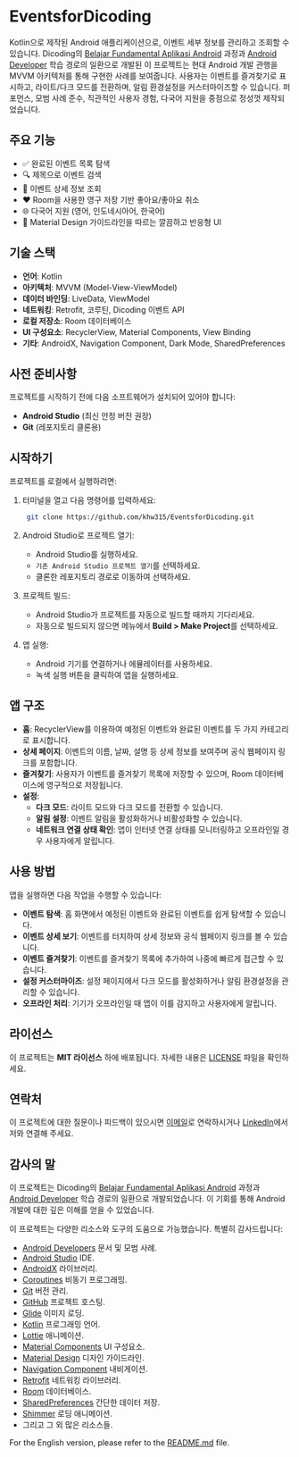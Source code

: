 # EventsforDicoding

Kotlin으로 제작된 Android 애플리케이션으로, 이벤트 세부 정보를 관리하고 조회할 수 있습니다. Dicoding의 [Belajar Fundamental Aplikasi Android](https://www.dicoding.com/academies/14-belajar-fundamental-aplikasi-android) 과정과 [Android Developer](https://www.dicoding.com/learningpaths/7) 학습 경로의 일환으로 개발된 이 프로젝트는 현대 Android 개발 관행을 MVVM 아키텍처를 통해 구현한 사례를 보여줍니다. 사용자는 이벤트를 즐겨찾기로 표시하고, 라이트/다크 모드를 전환하며, 알림 환경설정을 커스터마이즈할 수 있습니다. 퍼포먼스, 모범 사례 준수, 직관적인 사용자 경험, 다국어 지원을 중점으로 정성껏 제작되었습니다.

## 주요 기능

- ✅ 완료된 이벤트 목록 탐색
- 🔍 제목으로 이벤트 검색
- 📄 이벤트 상세 정보 조회
- ❤️ Room을 사용한 영구 저장 기반 좋아요/좋아요 취소
- 🌐 다국어 지원 (영어, 인도네시아어, 한국어)
- 🧼 Material Design 가이드라인을 따르는 깔끔하고 반응형 UI

## 기술 스택

- **언어**: Kotlin
- **아키텍처**: MVVM (Model-View-ViewModel)
- **데이터 바인딩**: LiveData, ViewModel
- **네트워킹**: Retrofit, 코루틴, Dicoding 이벤트 API
- **로컬 저장소**: Room 데이터베이스
- **UI 구성요소**: RecyclerView, Material Components, View Binding
- **기타**: AndroidX, Navigation Component, Dark Mode, SharedPreferences

## 사전 준비사항

프로젝트를 시작하기 전에 다음 소프트웨어가 설치되어 있어야 합니다:

- **Android Studio** (최신 안정 버전 권장)
- **Git** (레포지토리 클론용)

## 시작하기

프로젝트를 로컬에서 실행하려면:

1. 터미널을 열고 다음 명령어를 입력하세요:

   ```bash
    git clone https://github.com/khw315/EventsforDicoding.git
    ```

2. Android Studio로 프로젝트 열기:
    - Android Studio를 실행하세요.
    - `기존 Android Studio 프로젝트 열기`를 선택하세요.
    - 클론한 레포지토리 경로로 이동하여 선택하세요.

3. 프로젝트 빌드:
    - Android Studio가 프로젝트를 자동으로 빌드할 때까지 기다리세요.
    - 자동으로 빌드되지 않으면 메뉴에서 **Build > Make Project**를 선택하세요.

4. 앱 실행:
    - Android 기기를 연결하거나 에뮬레이터를 사용하세요.
    - 녹색 실행 버튼을 클릭하여 앱을 실행하세요.

## 앱 구조

- **홈**: RecyclerView를 이용하여 예정된 이벤트와 완료된 이벤트를 두 가지 카테고리로 표시합니다.
- **상세 페이지**: 이벤트의 이름, 날짜, 설명 등 상세 정보를 보여주며 공식 웹페이지 링크를 포함합니다.
- **즐겨찾기**: 사용자가 이벤트를 즐겨찾기 목록에 저장할 수 있으며, Room 데이터베이스에 영구적으로 저장됩니다.
- **설정**:
  - **다크 모드**: 라이트 모드와 다크 모드를 전환할 수 있습니다.
  - **알림 설정**: 이벤트 알림을 활성화하거나 비활성화할 수 있습니다.
  - **네트워크 연결 상태 확인**: 앱이 인터넷 연결 상태를 모니터링하고 오프라인일 경우 사용자에게 알립니다.

## 사용 방법

앱을 실행하면 다음 작업을 수행할 수 있습니다:

- **이벤트 탐색**: 홈 화면에서 예정된 이벤트와 완료된 이벤트를 쉽게 탐색할 수 있습니다.
- **이벤트 상세 보기**: 이벤트를 터치하여 상세 정보와 공식 웹페이지 링크를 볼 수 있습니다.
- **이벤트 즐겨찾기**: 이벤트를 즐겨찾기 목록에 추가하여 나중에 빠르게 접근할 수 있습니다.
- **설정 커스터마이즈**: 설정 페이지에서 다크 모드를 활성화하거나 알림 환경설정을 관리할 수 있습니다.
- **오프라인 처리**: 기기가 오프라인일 때 앱이 이를 감지하고 사용자에게 알립니다.

## 라이선스

이 프로젝트는 **MIT 라이선스** 하에 배포됩니다. 자세한 내용은 [LICENSE](./LICENSE) 파일을 확인하세요.

## 연락처

이 프로젝트에 대한 질문이나 피드백이 있으시면 [이메일](mailto:contact@alfaisal.my.id)로 연락하시거나 [LinkedIn](https://www.linkedin.com/in/fafr/)에서 저와 연결해 주세요.

## 감사의 말

이 프로젝트는 Dicoding의 [Belajar Fundamental Aplikasi Android](https://www.dicoding.com/academies/14-belajar-fundamental-aplikasi-android) 과정과 [Android Developer](https://www.dicoding.com/learningpaths/7) 학습 경로의 일환으로 개발되었습니다. 이 기회를 통해 Android 개발에 대한 깊은 이해를 얻을 수 있었습니다.

이 프로젝트는 다양한 리소스와 도구의 도움으로 가능했습니다. 특별히 감사드립니다:

- [Android Developers](https://developer.android.com/) 문서 및 모범 사례.
- [Android Studio](https://developer.android.com/studio) IDE.
- [AndroidX](https://developer.android.com/jetpack/androidx) 라이브러리.
- [Coroutines](https://kotlinlang.org/docs/coroutines-overview.html) 비동기 프로그래밍.
- [Git](https://git-scm.com/) 버전 관리.
- [GitHub](https://github.com/) 프로젝트 호스팅.
- [Glide](https://github.com/bumptech/glide) 이미지 로딩.
- [Kotlin](https://kotlinlang.org/) 프로그래밍 언어.
- [Lottie](https://airbnb.io/lottie/#/) 애니메이션.
- [Material Components](https://material.io/develop/android/components) UI 구성요소.
- [Material Design](https://material.io/) 디자인 가이드라인.
- [Navigation Component](https://developer.android.com/guide/navigation) 내비게이션.
- [Retrofit](https://square.github.io/retrofit/) 네트워킹 라이브러리.
- [Room](https://developer.android.com/training/data-storage/room) 데이터베이스.
- [SharedPreferences](https://developer.android.com/training/data-storage/shared-preferences) 간단한 데이터 저장.
- [Shimmer](https://github.com/facebookarchive/shimmer-android) 로딩 애니메이션.
- 그리고 그 외 많은 리소스들.

For the English version, please refer to the [README.md](README.md) file.
